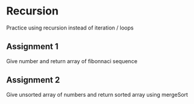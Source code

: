 # Recursion
Practice using recursion instead of iteration / loops

## Assignment 1
Give number and return array of fibonnaci sequence

## Assignment 2
Give unsorted array of numbers and return sorted array using mergeSort
